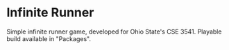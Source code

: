 # Infinite Runner
Simple infinite runner game, developed for Ohio State's CSE 3541. Playable build available in "Packages".
